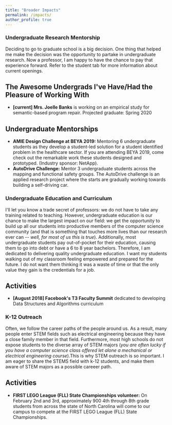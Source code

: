 ```yaml
---
title: "Broader Impacts"
permalink: /impacts/
author_profile: true
---
```


### Undergraduate Research Mentorship

Deciding to go to graduate school is a big decision. One thing that helped me make the decision was the opportunity to partake in undergraduate research. Now a professor, I am happy to have the chance to pay that experience forward. Refer to the student tab for more information about current openings.

## The Awesome Undergrads I've Have/Had the Pleasure of Working With

* **\[current\] Mrs. Joelle Banks** is working on an empirical study for semantic-based program repair. Projected graduate: Spring 2020

## Undergraduate Mentorships
* **AMIE Design Challenge at BEYA 2019:** Mentoring 6 undergraduate students as they develop a student-led solution for a student identified problem in the healthcare sector. If you are attending BEYA 2019, come check out the remarkable work these students designed and prototyped. (Industry sponsor: NetApp).
* **AutoDrive Challenge:** Mentor 3 undergraduate students across the mapping and functional safety groups. The AutoDrive challenge is an applied research project where the starts are gradually working towards building a self-driving car.

### Undergraduate Education and Curriculum

I'll let you know a trade secret of professors: we do not have to take any training related to teaching. However, undergraduate education is our chance to make the largest impact on our field: we get the opportunity to build up all our students into productive members of the computer science community (and that is something that touches more lives than our research ever can -- *well, for most of us this is true*). Additionally, most undergraduate students pay out-of-pocket for their education, causing them to go into debt or have a 6 to 8 year bachelors. Therefore, I am dedicated to delivering quality undergraduate education. I want my students walking out of my classroom feeling empowered and prepared for the future. I do not want them thinking it was a waste of time or that the only value they gain is the credentials for a job. 

## Activities
* **\[August 2018\] Facebook's T3 Faculty Summit** dedicated to developing Data Structures and Algorithms curriculum

### K-12 Outreach

Often, we follow the career paths of the people around us. As a result, many people enter STEM fields such as electrical engineering because they have a close family member in that field. Furthermore, most high schools do not expose students to the diverse array of STEM majors 
(*you are often lucky if you have a computer science class offered let alone a mechanical or electrical engineering course*).This is why STEM outreach is so important. I am eager to share the STEMS field with k-12 students, and make them aware of STEM majors as a possible careeer path.

## Activities
* **FIRST LEGO League (FLL) State Championships volunteer:** On February 2nd and 3rd, approximately 900 4th through 8th grade students from across the state of North Carolina will come to our campus to compete at the FIRST LEGO League (FLL) State Championships. 
